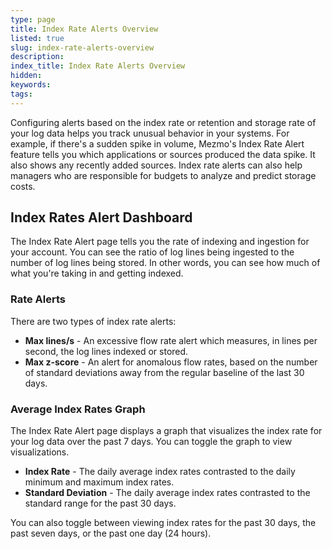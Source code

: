 ```yaml
---
type: page
title: Index Rate Alerts Overview
listed: true
slug: index-rate-alerts-overview
description: 
index_title: Index Rate Alerts Overview
hidden: 
keywords: 
tags: 
---
```


Configuring alerts based on the index rate or retention and storage rate of your log data helps you track unusual behavior in your systems. For example, if there's a sudden spike in volume, Mezmo's Index Rate Alert feature tells you which applications or sources produced the data spike. It also shows any recently added sources. Index rate alerts can also help managers who are responsible for budgets to analyze and predict storage costs.

## Index Rates Alert Dashboard

The Index Rate Alert page tells you the rate of indexing and ingestion for your account. You can see the ratio of log lines being ingested to the number of log lines being stored. In other words, you can see how much of what you're taking in and getting indexed.

### Rate Alerts

There are two types of index rate alerts:

- **Max lines/s** - An excessive flow rate alert which measures, in lines per second, the log lines indexed or stored.
- **Max z-score** - An alert for anomalous flow rates, based on the number of standard deviations away from the regular baseline of the last 30 days.

### Average Index Rates Graph

The Index Rate Alert page displays a graph that visualizes the index rate for your log data over the past 7 days. You can toggle the graph to view visualizations.

- **Index Rate** - The daily average index rates contrasted to the daily minimum and maximum index rates.
- **Standard Deviation** - The daily average index rates contrasted to the standard range for the past 30 days.

You can also toggle between viewing index rates for the past 30 days, the past seven days, or the past one day (24 hours).
